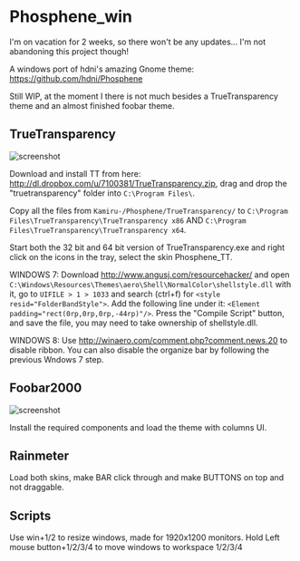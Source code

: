 Phosphene_win
=============
I'm on vacation for 2 weeks, so there won't be any updates... I'm not abandoning this project though!

A windows port of hdni's amazing Gnome theme: https://github.com/hdni/Phosphene

Still WIP, at the moment I there is not much besides a TrueTransparency theme and an almost finished foobar theme.

TrueTransparency
----------------
![screenshot](http://a.pomf.se/1Xc3.gif)

Download and install TT from here: http://dl.dropbox.com/u/7100381/TrueTransparency.zip, drag and drop the "truetransparency"
folder into `C:\Program Files\`.

Copy all the files from `Kamiru-/Phosphene/TrueTransparency/` to `C:\Program Files\TrueTransparency\TrueTransparency x86` AND `C:\Program Files\TrueTransparency\TrueTransparency x64`.

Start both the 32 bit and 64 bit version of TrueTransparency.exe and right click on the icons in the tray, select the skin Phosphene_TT.

WINDOWS 7: Download http://www.angusj.com/resourcehacker/ and open `C:\Windows\Resources\Themes\aero\Shell\NormalColor\shellstyle.dll` with it, go to `UIFILE > 1 > 1033` and search (ctrl+f) for `<style resid="FolderBandStyle">`. Add the following line under it: `<Element padding="rect(0rp,0rp,0rp,-44rp)"/>`. Press the "Compile Script" button, and save the file, you may need to take ownership of shellstyle.dll.

WINDOWS 8: Use http://winaero.com/comment.php?comment.news.20 to disable ribbon. You can also disable the organize bar
by following the previous Wndows 7 step.

Foobar2000
----------------
![screenshot](http://a.pomf.se/7Bl2.png)

Install the required components and load the theme with columns UI.

Rainmeter
----------------
Load both skins, make BAR click through and make BUTTONS on top and not draggable.

Scripts
----------------
Use win+1/2 to resize windows, made for 1920x1200 monitors.
Hold Left mouse button+1/2/3/4 to move windows to workspace 1/2/3/4

